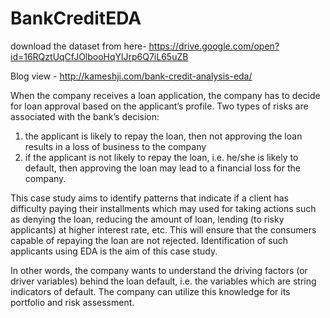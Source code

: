 # BankCreditEDA

download the dataset from here-
https://drive.google.com/open?id=16RQztUqCfJOlbooHqYlJrp6Q7iL65uZB

Blog view -
http://kameshji.com/bank-credit-analysis-eda/

When the company receives a loan application, the company has to decide for loan approval based on the applicant’s profile. Two types of risks are associated with the bank’s decision:

  1. the applicant is likely to repay the loan, then not approving the loan results in a loss of business to the company
  2. if the applicant is not likely to repay the loan, i.e. he/she is likely to default, then approving the loan may lead to a financial loss for the company.

This case study aims to identify patterns that indicate if a client has difficulty paying their installments which may used for taking actions such as denying the loan, reducing the amount of loan, lending (to risky applicants) at higher interest rate, etc. This will ensure that the consumers capable of repaying the loan are not rejected. Identification of such applicants using EDA is the aim of this case study.
 
In other words, the company wants to understand the driving factors (or driver variables) behind the loan default, i.e. the variables which are string indicators of default. The company can utilize this knowledge for its portfolio and risk assessment.

